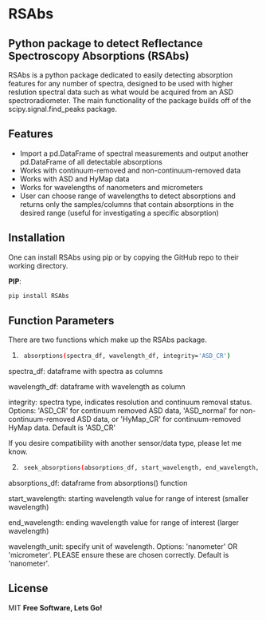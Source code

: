 # RSAbs
## Python package to detect Reflectance Spectroscopy Absorptions (RSAbs)


RSAbs is a python package dedicated to easily detecting absorption features for any number of spectra, designed to be used with higher reslution spectral data such as what would be acquired from an ASD spectroradiometer. The main functionality of the package builds off of the scipy.signal.find_peaks package.



## Features

- Import a pd.DataFrame of spectral measurements and output another pd.DataFrame of all detectable absorptions
- Works with continuum-removed and non-continuum-removed data 
- Works with ASD and HyMap data
- Works for wavelengths of nanometers and micrometers
- User can choose range of wavelengths to detect absorptions and returns only the samples/columns that contain absorptions in the desired range (useful for investigating a specific absorption)



## Installation

One can install RSAbs using pip or by copying the GitHub repo to their working directory.

**PIP**: 
```sh
pip install RSAbs
```
## Function Parameters
There are two functions which make up the RSAbs package. 
1) ```sh
    absorptions(spectra_df, wavelength_df, integrity='ASD_CR') 
    ``` 
spectra_df: dataframe with spectra as columns

wavelength_df: dataframe with wavelength as column

integrity: spectra type, indicates resolution and continuum removal status. Options: 'ASD_CR' for continuum removed ASD data, 'ASD_normal' for non-continuum-removed ASD data, or 'HyMap_CR' for continuum-removed HyMap data. Default is 'ASD_CR'

If you desire compatibility with another sensor/data type, please let me know.

2) ```sh
    seek_absorptions(absorptions_df, start_wavelength, end_wavelength, wavelength_unit='nanometer') 
    ```
absorptions_df: dataframe from absorptions() function

start_wavelength: starting wavelength value for range of interest (smaller wavelength)

end_wavelength: ending wavelength value for range of interest (larger wavelength)

wavelength_unit: specify unit of wavelength. Options: 'nanometer' OR 'micrometer'. PLEASE ensure these are chosen correctly. Default is 'nanometer'.



## License

MIT
**Free Software, Lets Go!**
